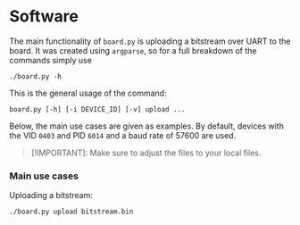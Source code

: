# Software

The main functionality of `board.py` is uploading a bitstream over UART to the
board. It was created using `argparse`, so for a full breakdown of the commands
simply use

```console
./board.py -h
```

This is the general usage of the command:

```console
board.py [-h] [-i DEVICE_ID] [-v] upload ...
```

Below, the main use cases are given as examples. By default, devices with the VID
`0403` and PID `6014` and a baud rate of 57600 are used.

> [!IMPORTANT]:
> Make sure to adjust the files to your local files.

### Main use cases

Uploading a bitstream:

```console
./board.py upload bitstream.bin
```
